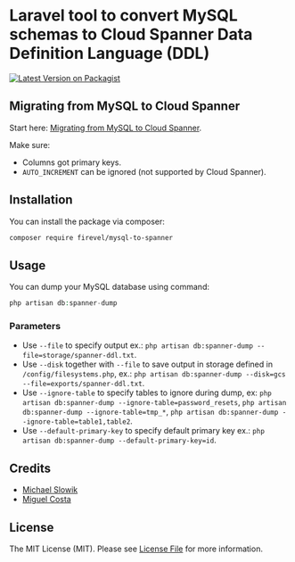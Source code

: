 # Laravel tool to convert MySQL schemas to Cloud Spanner Data Definition Language (DDL)

[![Latest Version on Packagist](https://img.shields.io/packagist/v/firevel/mysql-to-spanner.svg?style=flat-square)](https://packagist.org/packages/firevel/mysql-to-spanner)

## Migrating from MySQL to Cloud Spanner

Start here: [Migrating from MySQL to Cloud Spanner](https://cloud.google.com/architecture/migrating-mysql-to-spanner).

Make sure:
- Columns got primary keys.
- `AUTO_INCREMENT` can be ignored (not supported by Cloud Spanner).

## Installation

You can install the package via composer:

```bash
composer require firevel/mysql-to-spanner
```

## Usage

You can dump your MySQL database using command:

```php
php artisan db:spanner-dump
```

### Parameters
- Use `--file` to specify output ex.: `php artisan db:spanner-dump --file=storage/spanner-ddl.txt`.
- Use `--disk` together with `--file` to save output in storage defined in `/config/filesystems.php`, ex.: `php artisan db:spanner-dump --disk=gcs --file=exports/spanner-ddl.txt`.
- Use `--ignore-table` to specify tables to ignore during dump, ex: `php artisan db:spanner-dump --ignore-table=password_resets`, `php artisan db:spanner-dump --ignore-table=tmp_*`,  `php artisan db:spanner-dump --ignore-table=table1,table2`.
- Use `--default-primary-key` to specify default primary key ex.: `php artisan db:spanner-dump --default-primary-key=id`.

## Credits

- [Michael Slowik](https://github.com/sl0wik)
- [Miguel Costa](https://github.com/mgcostaParedes)

## License

The MIT License (MIT). Please see [License File](LICENSE.md) for more information.
